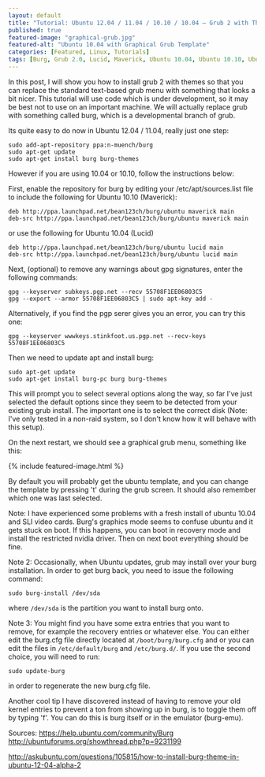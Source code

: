 ```yaml
---
layout: default
title: "Tutorial: Ubuntu 12.04 / 11.04 / 10.10 / 10.04 – Grub 2 with Themes"
published: true
featured-image: "graphical-grub.jpg"
featured-alt: "Ubuntu 10.04 with Graphical Grub Template"
categories: [Featured, Linux, Tutorials]
tags: [Burg, Grub 2.0, Lucid, Maverick, Ubuntu 10.04, Ubuntu 10.10, Ubuntu 11.04, Ubuntu 12.04]
---
```


In this post, I will show you how to install grub 2 with themes so that you can replace the standard text-based grub menu with something that looks a bit nicer. This tutorial will use code which is under development, so it may be best not to use on an important machine. We will actually replace grub with something called burg, which is a developmental branch of grub.

Its quite easy to do now in Ubuntu 12.04 / 11.04, really just one step:

```
sudo add-apt-repository ppa:n-muench/burg
sudo apt-get update
sudo apt-get install burg burg-themes
```

However if you are using 10.04 or 10.10, follow the instructions below:

First, enable the repository for burg by editing your /etc/apt/sources.list file to include the following for Ubuntu 10.10 (Maverick):

```
deb http://ppa.launchpad.net/bean123ch/burg/ubuntu maverick main
deb-src http://ppa.launchpad.net/bean123ch/burg/ubuntu maverick main
```

or use the following for Ubuntu 10.04 (Lucid)

```
deb http://ppa.launchpad.net/bean123ch/burg/ubuntu lucid main
deb-src http://ppa.launchpad.net/bean123ch/burg/ubuntu lucid main
```

Next, (optional) to remove any warnings about gpg signatures, enter the following commands:

```
gpg --keyserver subkeys.pgp.net --recv 55708F1EE06803C5
gpg --export --armor 55708F1EE06803C5 | sudo apt-key add -
```

Alternatively, if you find the pgp serer gives you an error, you can try this one:

```
gpg --keyserver wwwkeys.stinkfoot.us.pgp.net --recv-keys 55708F1EE06803C5
```

Then we need to update apt and install burg:

```
sudo apt-get update
sudo apt-get install burg-pc burg burg-themes
```

This will prompt you to select several options along the way, so far I've just selected the default options since they seem to be detected from your existing grub install. The important one is to select the correct disk (Note: I've only tested in a non-raid system, so I don't know how it will behave with this setup).

On the next restart, we should see a graphical grub menu, something like this:

{% include featured-image.html %}

By default you will probably get the ubuntu template, and you can change the template by pressing 't' during the grub screen. It should also remember which one was last selected.

Note: I have experienced some problems with a fresh install of ubuntu 10.04 and SLI video cards. Burg's graphics mode seems to confuse ubuntu and it gets stuck on boot. If this happens, you can boot in recovery mode and install the restricted nvidia driver. Then on next boot everything should be fine.

Note 2: Occasionally, when Ubuntu updates, grub may install over your burg installation. In order to get burg back, you need to issue the following command:

```
sudo burg-install /dev/sda
```

where ```/dev/sda``` is the partition you want to install burg onto.

Note 3: You might find you have some extra entries that you want to remove, for example the recovery entries or whatever else. You can either edit the burg.cfg file directly located at ```/boot/burg/burg.cfg``` and or you can edit the files in ```/etc/default/burg``` and ```/etc/burg.d/```. If you use the second choice, you will need to run:

```
sudo update-burg
```

in order to regenerate the new burg.cfg file.

Another cool tip I have discovered instead of having to remove your old kernel entries to prevent a ton from showing up in burg, is to toggle them off by typing 'f'. You can do this is burg itself or in the emulator (burg-emu).

Sources:
https://help.ubuntu.com/community/Burg
http://ubuntuforums.org/showthread.php?p=9231199

http://askubuntu.com/questions/105815/how-to-install-burg-theme-in-ubuntu-12-04-alpha-2
